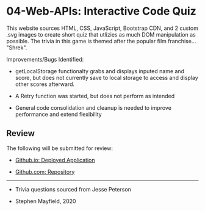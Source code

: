# 04-Web-APIs: Interactive Code Quiz 

This website sources HTML, CSS, JavaScript, Bootstrap CDN, and 2 custom .svg images to create short quiz that utlizies as much DOM manipulation as possible. The trivia in this game is themed after the popular film franchise... "Shrek".

Improvements/Bugs Identified:

- getLocalStorage functionalty grabs and displays inputed name and score, but does not currently save to local storage to access and display other scores afterward.

- A Retry function was started, but does not perform as intended

- General code consolidation and cleanup is needed to improve performance and extend flexibility

## Review

The following will be submitted for review:

* [Github.io: Deployed Application](https://stmayfield.github.io/code-quiz/)

* [Github.com: Repository](https://github.com/stmayfield/code-quiz)

- - -

- Trivia questions sourced from Jesse Peterson

- Stephen Mayfield, 2020
